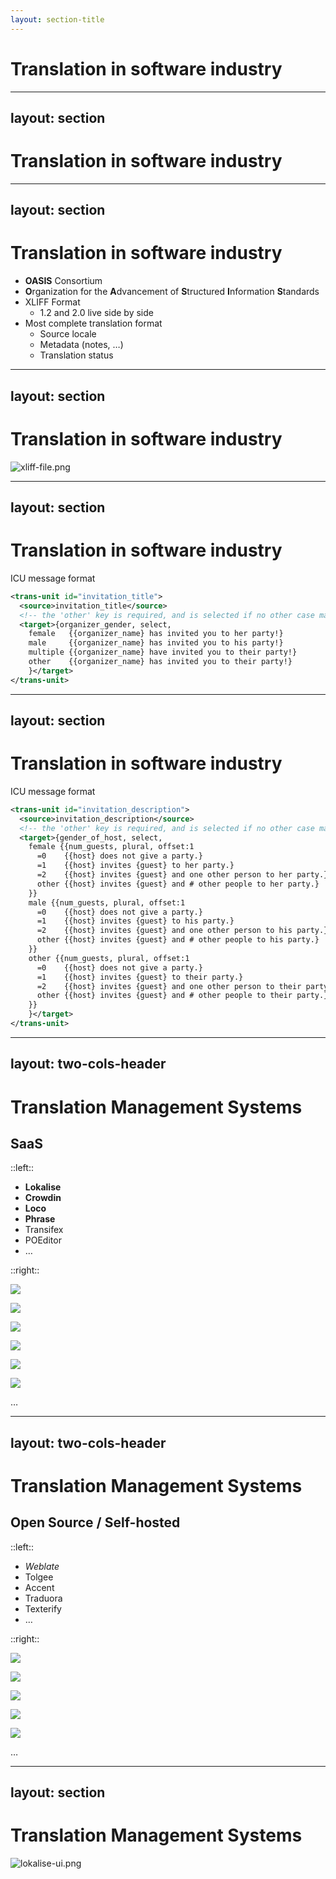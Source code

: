 ```yaml
---
layout: section-title
---
```


# Translation in software industry

---
layout: section
---

# Translation in software industry

<v-switch>
  <template #1> 

## Translation file standard format?

  </template>
  <template #2> 

![xkcd-standards.png](../assets/xkcd-standards.png)

  </template>
</v-switch>

<!--
- Is there a standard file format for translation?
- Yes, but. JSON, INI, YAML, PO, CSV, XLIFF, etc.
-->

---
layout: section
---

# Translation in software industry

<v-clicks depth="2">

- **OASIS** Consortium
- **O**rganization for the **A**dvancement of **S**tructured **I**nformation **S**tandards
- XLIFF Format
    - 1.2 and 2.0 live side by side
- Most complete translation format
    - Source locale
    - Metadata (notes, …)
    - Translation status

</v-clicks>

<!--
- OASIS is in charge of specifying many formats (OpenDocument, AMQP, SAML, etc.)
- One of those translation formats is "more" standard than the others
- XLIFF (XML Localization Interchange File Format)
-->

---
layout: section
---

# Translation in software industry
![xliff-file.png](../assets/xliff-file.png)

<!--
Extract of a XLIFF 1.2 translation file from Symfony
-->

---
layout: section
---

# Translation in software industry

ICU message format

```xml
<trans-unit id="invitation_title">
  <source>invitation_title</source>
  <!-- the 'other' key is required, and is selected if no other case matches -->
  <target>{organizer_gender, select,
    female   {{organizer_name} has invited you to her party!}
    male     {{organizer_name} has invited you to his party!}
    multiple {{organizer_name} have invited you to their party!}
    other    {{organizer_name} has invited you to their party!}
    }</target>
</trans-unit>
```

<!--
- This is the recommended way to format your messages
- It acts like a switch statement in PHP
- It support pluralization (count keyword), and cases (select keyword) 
-->

---
layout: section
---

# Translation in software industry

ICU message format

```xml
<trans-unit id="invitation_description">
  <source>invitation_description</source>
  <!-- the 'other' key is required, and is selected if no other case matches -->
  <target>{gender_of_host, select,
    female {{num_guests, plural, offset:1
      =0    {{host} does not give a party.}
      =1    {{host} invites {guest} to her party.}
      =2    {{host} invites {guest} and one other person to her party.}
      other {{host} invites {guest} and # other people to her party.}
    }}
    male {{num_guests, plural, offset:1
      =0    {{host} does not give a party.}
      =1    {{host} invites {guest} to his party.}
      =2    {{host} invites {guest} and one other person to his party.}
      other {{host} invites {guest} and # other people to his party.}
    }}
    other {{num_guests, plural, offset:1
      =0    {{host} does not give a party.}
      =1    {{host} invites {guest} to their party.}
      =2    {{host} invites {guest} and one other person to their party.}
      other {{host} invites {guest} and # other people to their party.}
    }}
    }</target>
</trans-unit>
```

<!--
- You can combine the select and plural keywords to handle complex cases
- It is encouraged to provide XLIFF notes to help translators understand the context and all cases handled by such a formatted message
-->

---
layout: two-cols-header
---

# Translation Management Systems

## SaaS

::left::

<v-clicks >

- **Lokalise**
- **Crowdin**
- **Loco**
- **Phrase**
- Transifex
- POEditor
- …

</v-clicks>

::right::

<div class="mx-auto mt-16 grid max-w-lg grid-cols-4 items-center gap-x-8 gap-y-10">

<v-click at="1">

![](../assets/lokalise.png)

</v-click>

<v-click at="2">

![](../assets/crowdin.png)

</v-click>

<v-click at="3">

![](../assets/localise.png)

</v-click>

<v-click at="4">

![](../assets/phrase.png)

</v-click>

<v-click at="5">

![](../assets/transifex.png)

</v-click>

<v-click at="6">

![](../assets/poeditor.png)

</v-click>

<v-click at="7">

…

</v-click>

</div>

<!--
- Loco, Lokalize, Crowdin and Phrase are supported by a Translator Provider in Symfony
- If you use another TMS, you are welcome to contribute the corresponding provider to Symfony
-->

---
layout: two-cols-header
---

# Translation Management Systems

## Open Source / Self-hosted

::left::

<v-clicks>

- _Weblate_
- Tolgee
- Accent
- Traduora
- Texterify
- …

</v-clicks>

::right::

<div class="mx-auto mt--6 grid max-w-lg grid-cols-3 items-center gap-x-8 gap-y-6">

<v-click at="1">

![](../assets/weblate.png)

</v-click>

<v-click at="2">

![](../assets/tolgee.svg)

</v-click>

<v-click at="3">

![](../assets/accent.svg)

</v-click>

<v-click at="4">

![](../assets/traduora.png)

</v-click>

<v-click at="5">

![](../assets/texterify.png)

</v-click>

<v-click at="6">

…

</v-click>

</div>

<!--
- Weblate has a third-party Translation Provider (https://github.com/m2mtech/weblate-translation-provider)
- If you use another TMS, you are welcome to contribute the corresponding provider to Symfony
-->

---
layout: section
---

# Translation Management Systems

![lokalise-ui.png](../assets/lokalise-ui.png)

<!--
- Here it's a screenshot of Lokalise UI
- Your translators will act here to do the translations
-->
